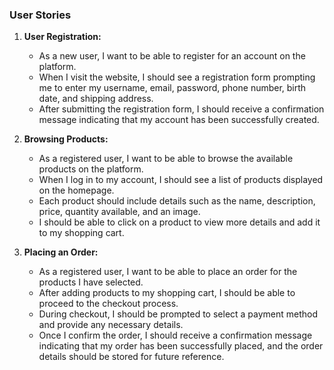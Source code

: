 ﻿
### User Stories

1. **User Registration:**
   - As a new user, I want to be able to register for an account on the platform.
   - When I visit the website, I should see a registration form prompting me to enter my username, email, password, phone number, birth date, and shipping address.
   - After submitting the registration form, I should receive a confirmation message indicating that my account has been successfully created.

2. **Browsing Products:**
   - As a registered user, I want to be able to browse the available products on the platform.
   - When I log in to my account, I should see a list of products displayed on the homepage.
   - Each product should include details such as the name, description, price, quantity available, and an image.
   - I should be able to click on a product to view more details and add it to my shopping cart.

3. **Placing an Order:**
   - As a registered user, I want to be able to place an order for the products I have selected.
   - After adding products to my shopping cart, I should be able to proceed to the checkout process.
   - During checkout, I should be prompted to select a payment method and provide any necessary details.
   - Once I confirm the order, I should receive a confirmation message indicating that my order has been successfully placed, and the order details should be stored for future reference.

